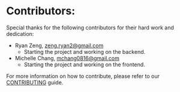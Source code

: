 # Contributors:

Special thanks for the following contributors for their hard work and dedication:
* Ryan Zeng, zeng.ryan2@gmail.com
  * Starting the project and working on the backend.
* Michelle Chang, mchang0816@gmail.com
  * Starting the project and working on the frontend.


For more information on how to contribute, please refer to our [CONTRIBUTING](CONTRIBUTING.md) guide.
